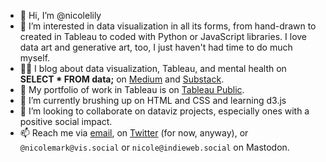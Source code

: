 - 👋 Hi, I’m @nicolelily
- 👀 I’m interested in data visualization in all its forms, from hand-drawn to created in Tableau to coded with Python or JavaScript libraries. I love data art and generative art, too, I just haven't had time to do much myself.
- ✍🏼 I blog about data visualization, Tableau, and mental health on **SELECT * FROM data;** on [Medium](https://medium.com/select-from-data) and [Substack](https://selectallfromdata.substack.com).
- 🎨 My portfolio of work in Tableau is on [Tableau Public](https://public.tableau.com/app/profile/nicole.mark).
- 🌱 I’m currently brushing up on HTML and CSS and learning d3.js
- 💞️ I’m looking to collaborate on dataviz projects, especially ones with a positive social impact.
- 📫 Reach me via [email](hello@nicoledesignsdata.com), on [Twitter](https://www.twitter.com/nicolemark_) (for now, anyway), or `@nicolemark@vis.social`  or `nicole@indieweb.social` on Mastodon.

<!---
nicolelily/nicolelily is a ✨ special ✨ repository because its `README.md` (this file) appears on your GitHub profile.
You can click the Preview link to take a look at your changes.
--->
